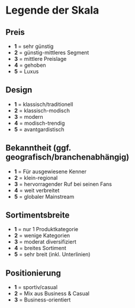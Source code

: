 # Legende der Skala

## Preis
- **1** = sehr günstig
- **2** = günstig-mittleres Segment
- **3** = mittlere Preislage
- **4** = gehoben
- **5** = Luxus

## Design
- **1** = klassisch/traditionell
- **2** = klassisch-modisch
- **3** = modern
- **4** = modisch-trendig
- **5** = avantgardistisch

## Bekanntheit (ggf. geografisch/branchenabhängig)
- **1** = Für ausgewiesene Kenner
- **2** = klein-regional
- **3** = hervorragender Ruf bei seinen Fans
- **4** = weit verbreitet
- **5** = globaler Mainstream

## Sortimentsbreite
- **1** = nur 1 Produktkategorie
- **2** = wenige Kategorien
- **3** = moderat diversifiziert
- **4** = breites Sortiment
- **5** = sehr breit (inkl. Unterlinien)

## Positionierung
- **1** = sportiv/casual
- **2** = Mix aus Business & Casual
- **3** = Business-orientiert